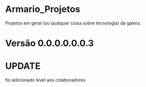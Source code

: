 # Armario_Projetos
Projetos em geral (ou qualquer coisa sobre tecnologia) da galera.
# Versão 0.0.0.0.0.0.3


# UPDATE 
foi adicionado level aos colaboradores


